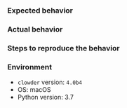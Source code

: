 ### Expected behavior



### Actual behavior



### Steps to reproduce the behavior



### Environment

- `clowder` version: `4.0b4`
- OS: macOS
- Python version: 3.7
